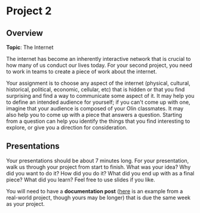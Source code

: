 # Project 2 

## Overview

**Topic**: The Internet

The internet has become an inherently interactive network that is crucial to how many of us conduct our lives today. For your second project, you need to work in teams to create a piece of work about the internet. 

Your assignment is to choose any aspect of the internet (physical, cultural, historical, political, economic, cellular, etc) that is hidden or that you find surprising and find a way to communicate some aspect of it. It may help you to define an intended audience for yourself; if you can't come up with one, imagine that your audience is composed of your Olin classmates. It may also help you to come up with a piece that answers a question. Starting from a question can help you identify the things that you find interesting to explore, or give you a direction for consideration. 

## Presentations

Your presentations should be about 7 minutes long.  For your presentation, walk us through your project from start to finish. What was your idea? Why did you want to do it? How did you do it? What did you end up with as a final piece? What did you learn? Feel free to use slides if you like. 

You will need to have a **documentation post** ([here](http://jillhubley.com/blog/nyctrees) is an example from a real-world project, though yours may be longer) that is due the same week as your project. 

